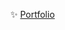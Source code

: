 <!--
### Cath is my name, and coding is my game!
Full-stack software engineer versed in JavaScript & Python
-->

✨ [Portfolio](https://cathimn.github.io)

<!--
**cathimn/cathimn** is a ✨ _special_ ✨ repository because its `README.md` (this file) appears on your GitHub profile.
🔭 I’m currently working on ... a personal project with puppies (and websockets)

🌱 I’m currently learning ... TypeScript & GraphQL

Here are some ideas to get you started:

- 🔭 I’m currently working on ...
- 🌱 I’m currently learning ...
- 👯 I’m looking to collaborate on ...
- 🤔 I’m looking for help with ...
- 💬 Ask me about ...
- 📫 How to reach me: ...
- 😄 Pronouns: ...
- ⚡ Fun fact: ...
-->
